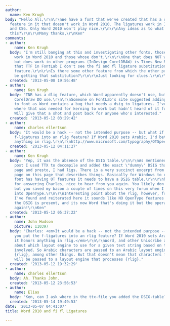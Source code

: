 ```yaml
---
author:
  name: Ken Krugh
body: "Hello All,\r\n\r\nWe have a font that we've created that has a standard liga
  feature in it that doesn't work in Word 2010. The ligatures work in InDesign CS3
  and CS6. Only Word 2010 won't play nice.\r\n\r\nAny ideas as to what might cause
  this?\r\n\r\nMany thanks,\r\nKen"
comments:
- author:
    name: Ken Krugh
  body: "I'm still banging at this and investigating other fonts, those whose ligs
    work in Word 2010 and those whose don't.\r\n\r\nOne that does NOT work in 2010
    but does work in other programs (InDesign CorelDRAW) is Times New Roman. Opening
    that TTF in FontLab I don't see the fi and fl ligature substitution in the liga
    feature.\r\n\r\nIs there some other feature from which the other programs might
    be getting that substitution?\r\n\r\nJust looking for clues.\r\n\r\nThanks,\r\nKen"
  created: '2013-05-08 19:56:48'
- author:
    name: Ken Krugh
  body: "TNR has a dlig feature, which Word apparently doesn't use, but InDesign and
    CorelDraw DO use.\r\n\r\nSomeone on FontLab's site suggested adding a dsig feature
    to font as Word contains a bug that needs a dsig to ligatures. I've seen info
    where that was needed for kerning to work but hadn't heard of it for the ligatures.
    Will give that a shot and post back for anyone who's interested."
  created: '2013-05-12 03:29:42'
- author:
    name: charles ellertson
  body: "It would be a hack -- not the intended purpose -- but what if you put the
    f-ligatures into an rlig feature? If Word 2010 sets Arabic, I'd bet it honors
    anything in rlig.\r\n\r\nhttp://www.microsoft.com/typography/OTSpec/features_pt.htm#rlig"
  created: '2013-05-12 04:11:27'
- author:
    name: Ken Krugh
  body: "Yep, it was the absence of the DSIG table.\r\n\r\nAs mentioned in the below
    post I used TTX to decompile and added the exact \"dummy\" DSIG that is on this
    page and presto, I had ligs. There is a very succinct excerpt from another Microsoft
    page on this page that describes things. Basically for Windows to recognize the
    font has having OT features it needs to have a DSIG table.\r\n\r\nhttp://typophile.com/node/90383\r\n\r\nThanks
    for answering Charles, nice to hear from you again. You likely don't remember
    but you saved my bacon a couple of times on this very forum when I was first getting
    into OpenType.\r\n\r\nInteresting point about the rlig, however, from the things
    I've found and reiterated here it sounds like NO OpenType features work unless
    the DSIG is present, and its now Word that's doing it but the operating system.\r\n\r\nThanks
    again!\r\nKen"
  created: '2013-05-12 05:37:22'
- author:
    name: John Hudson
    picture: 110397
  body: "Charles: <em>It would be a hack -- not the intended purpose -- but what if
    you put the f-ligatures into an rlig feature? If Word 2010 sets Arabic, I'd bet
    it honors anything in rlig.</em>\r\n\r\nWord, and other Uniscribe apps, make desicisions
    about which layout engine to use for a given text string based on the characters
    involved. So Arabic characters are passed to an Arabic layout engine, which processes
    {rlig}, among other things. But that doesn't mean that characters from other scripts
    will be passed to a layout engine that processes {rlig}."
  created: '2013-05-12 19:32:29'
- author:
    name: charles ellertson
  body: Ah. Thanks John.
  created: '2013-05-12 23:56:53'
- author:
    name: Elias
  body: "Ken, can I ask where in the ttx-file you added the DSIG-table?\r\n"
  created: '2013-05-14 19:49:53'
date: '2013-05-07 04:41:07'
title: Word 2010 and fi fl Ligatures

---
```

